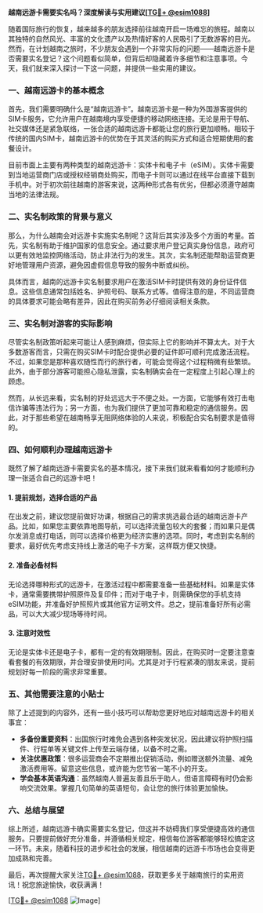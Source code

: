 **越南远游卡需要实名吗？深度解读与实用建议[[TG💪+ @esim1088](https://t.me/s/esim1088)]**

随着国际旅行的恢复，越来越多的朋友选择前往越南开启一场难忘的旅程。越南以其独特的自然风光、丰富的文化遗产以及热情好客的人民吸引了无数游客的目光。然而，在计划越南之旅时，不少朋友会遇到一个非常实际的问题——越南远游卡是否需要实名登记？这个问题看似简单，但背后却隐藏着许多细节和注意事项。今天，我们就来深入探讨一下这一问题，并提供一些实用的建议。

### **一、越南远游卡的基本概念**

首先，我们需要明确什么是“越南远游卡”。越南远游卡是一种为外国游客提供的SIM卡服务，它允许用户在越南境内享受便捷的移动网络连接。无论是用于导航、社交媒体还是紧急联络，一张合适的越南远游卡都能让您的旅行更加顺畅。相较于传统的国内SIM卡，越南远游卡的优势在于其灵活的购买方式和适合短期使用的套餐设计。

目前市面上主要有两种类型的越南远游卡：实体卡和电子卡（eSIM）。实体卡需要到当地运营商门店或授权经销商处购买，而电子卡则可以通过在线平台直接下载到手机中。对于初次前往越南的游客来说，这两种形式各有优劣，但都必须遵守越南当地的法律法规。

### **二、实名制政策的背景与意义**

那么，为什么越南会对远游卡实施实名制呢？这背后其实涉及多个方面的考量。首先，实名制有助于维护国家的信息安全。通过要求用户登记真实身份信息，政府可以更有效地监控网络活动，防止非法行为的发生。其次，实名制还能帮助运营商更好地管理用户资源，避免因虚假信息导致的服务中断或纠纷。

具体而言，越南的远游卡实名制要求用户在激活SIM卡时提供有效的身份证件信息。这些信息通常包括姓名、护照号码、联系方式等。值得注意的是，不同运营商的具体要求可能会略有差异，因此在购买前务必仔细阅读相关条款。

### **三、实名制对游客的实际影响**

尽管实名制政策听起来可能让人感到麻烦，但实际上它的影响并不算太大。对于大多数游客而言，只需在购买SIM卡时配合提供必要的证件即可顺利完成激活流程。不过，如果您是那种喜欢随性而行的旅行者，可能会觉得这个过程稍微有些繁琐。此外，由于部分游客可能担心隐私泄露，实名制确实会在一定程度上引起心理上的顾虑。

然而，从长远来看，实名制的好处远远大于不便之处。一方面，它能够有效打击电信诈骗等违法行为；另一方面，也为我们提供了更加可靠和稳定的通信服务。因此，对于那些希望在越南畅享无阻网络体验的人来说，积极配合实名制要求是值得的。

### **四、如何顺利办理越南远游卡**

既然了解了越南远游卡需要实名的基本情况，接下来我们就来看看如何才能顺利办理一张适合自己的远游卡吧！

#### **1. 提前规划，选择合适的产品**
在出发之前，建议您提前做好功课，根据自己的需求挑选最合适的越南远游卡产品。比如，如果您主要依靠地图导航，可以选择流量包较大的套餐；而如果只是偶尔发消息或打电话，则可以选择价格更为经济实惠的选项。同时，考虑到实名制的要求，最好优先考虑支持线上激活的电子卡方案，这样既方便又快捷。

#### **2. 准备必备材料**
无论选择哪种形式的远游卡，在激活过程中都需要准备一些基础材料。如果是实体卡，通常需要携带护照原件及复印件；而对于电子卡，则需确保您的手机支持eSIM功能，并准备好护照照片或其他官方证明文件。总之，提前准备好所有必需品，可以大大减少现场等待时间。

#### **3. 注意时效性**
无论是实体卡还是电子卡，都有一定的有效期限制。因此，在购买时一定要注意查看套餐的有效期限，并合理安排使用时间。尤其是对于行程紧凑的朋友来说，提前规划好每一阶段的需求非常重要。

### **五、其他需要注意的小贴士**

除了上述提到的内容外，还有一些小技巧可以帮助您更好地应对越南远游卡的相关事宜：

- **多备份重要资料**：出国旅行时难免会遇到各种突发状况，因此建议将护照扫描件、行程单等关键文件上传至云端存储，以备不时之需。
- **关注优惠政策**：很多运营商会不定期推出促销活动，例如赠送额外流量、减免激活费用等。留意这些信息，或许能为您节省一笔不小的开支。
- **学会基本英语沟通**：虽然越南人普遍友善且乐于助人，但语言障碍有时仍会影响交流效果。掌握几句简单的英语短句，会让您的旅行体验更加愉快。

### **六、总结与展望**

综上所述，越南远游卡确实需要实名登记，但这并不妨碍我们享受便捷高效的通信服务。只要提前做好充分准备，并遵循相关规定，相信每位游客都能够轻松搞定这一环节。未来，随着科技的进步和社会的发展，相信越南的远游卡市场也会变得更加成熟和完善。

最后，再次提醒大家关注[TG💪+ @esim1088](https://t.me/s/esim1088)，获取更多关于越南旅行的实用资讯！祝您旅途愉快，收获满满！

[[TG💪+ @esim1088](https://t.me/s/esim1088) ![Image](https://i.postimg.cc/4NQfJmqS/Snipaste-2025-05-13-00-14-12.png)]